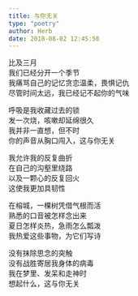 ```yaml
---  
title: 与你无关  
type: "poetry"  
author: Herb  
date: 2018-08-02 12:45:50  
---  
```

比及三月  
我们已经分开一个季节  
我痛骂自己的记忆贪恋温柔，畏惧记仇  
尽管时间太远，我已经记不起你的气味  

呼吸是我收藏过去的锁  
发一次烧，咳嗽却延绵很久  
我并非一直想，但不时  
你的声音从胸口闯入，这与你无关  

我允许我的反复曲折  
在自己的沟壑里绕路  
以及一颗心的反复回火  
这使我更加具韧性  

在榕城，一棵树凭借气根而活  
熟悉的口音被怎样念出来  
夏日怎样炎热，急雨怎么瓢泼  
我热爱这些事物，为它们写诗  

没有抹除思念的突触  
没有战胜寄居我身体的病毒  
我在梦里、发呆和走神时  
想起什么，这与你无关  
